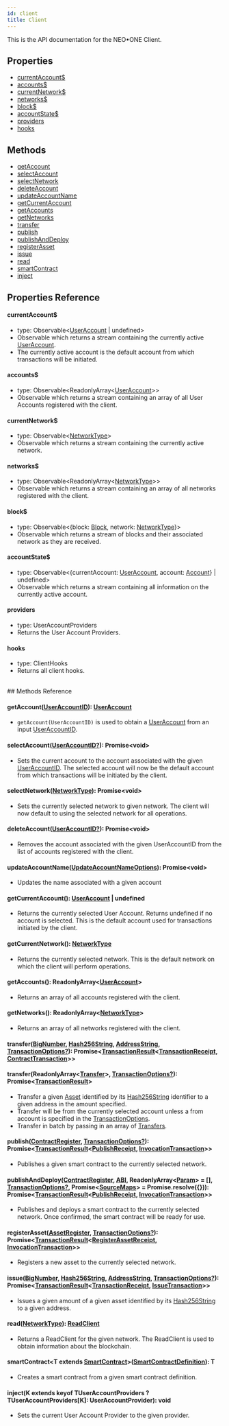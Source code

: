```yaml
---
id: client
title: Client
---
```

This is the API documentation for the NEO•ONE Client.

## Properties
  - [currentAccount$](#currentAccount)
  - [accounts$](#accounts)
  - [currentNetwork$](#currentNetwork)
  - [networks$](#networks)
  - [block$](#block)
  - [accountState$](#accountState)
  - [providers](#providers)
  - [hooks](#hooks)
## Methods
  - [getAccount](#getAccount)
  - [selectAccount](#selectAccount)
  - [selectNetwork](#selectNetwork)
  - [deleteAccount](#deleteAccount)
  - [updateAccountName](#updateAccountName)
  - [getCurrentAccount](#getCurrentAccount)
  - [getAccounts](#getAccounts)
  - [getNetworks](#getNetworks)
  - [transfer](#transfer)
  - [publish](#publish)
  - [publishAndDeploy](#publishAndDeploy)
  - [registerAsset](#registerAsset)
  - [issue](#issue)
  - [read](#read)
  - [smartContract](#smartContract)
  - [inject](#inject)

## Properties Reference

#### currentAccount$
- type: Observable<[UserAccount](/docs/en/client-types.html#UserAccount) | undefined>
- Observable which returns a stream containing the currently active [UserAccount](/docs/en/client-types.html#UserAccount).
- The currently active account is the default account from which transactions will be initiated.

#### accounts$
- type: Observable<ReadonlyArray<[UserAccount](#UserAccount)>>
- Observable which returns a stream containing an array of all User Accounts registered with the client.


#### currentNetwork$
- type: Observable<[NetworkType](/docs/en/client-types.html#NetworkType)>
- Observable which returns a stream containing the currently active network.


#### networks$
- type: Observable<ReadonlyArray<[NetworkType](/docs/en/client-types.html#NetworkType)>>
- Observable which returns a stream containing an array of all networks registered with the client.


#### block$
- type: Observable<{block: [Block](/docs/en/client-types.html#), network: [NetworkType](/docs/en/client-types.html#NetworkType)}>
- Observable which returns a stream of blocks and their associated network as they are received.


#### accountState$
- type: Observable<{currentAccount: [UserAccount](/docs/en/client-types.html#UserAccount), account: [Account](/docs/en/client-types.html#Account)} | undefined>
- Observable which returns a stream containing all information on the currently active account.

#### providers
- type: UserAccountProviders
- Returns the User Account Providers.

#### hooks
- type: ClientHooks
- Returns all client hooks.

<br>
## Methods Reference

<a id="getAccount"></a>
#### getAccount([UserAccountID](/docs/en/client-types.html#UserAccountID)): [UserAccount](/docs/en/client-types.html#UserAccount)
  - `getAccount(UserAccountID)` is used to obtain a [UserAccount](/docs/en/client-types.html#UserAccount) from an input [UserAccountID](/docs/en/client-types.html#UserAccountID).

<a id="selectAccount"></a>
#### selectAccount([UserAccountID?](/docs/en/client-types.html#UserAccountID)): Promise\<void\>
  - Sets the current account to the account associated with the given [UserAccountID](/docs/en/client-types.html#UserAccountID).
The selected account will now be the default account from which transactions will be initiated by the client.

<a id="selectNetwork"></a>
#### selectNetwork([NetworkType](/docs/en/client-types.html#NetworkType)): Promise\<void\>
  - Sets the currently selected network to given network.  The client will now default to using the selected network for all operations.

<a id="deleteAccount"></a>
#### deleteAccount([UserAccountID?](/docs/en/client-types.html#UserAccountID)): Promise\<void\>
  - Removes the account associated with the given UserAccountID from the list of accounts registered with the client.

<a id="updateAccountName"></a>
#### updateAccountName([UpdateAccountNameOptions](/docs/en/client-types.html#UpdateAccountNameOptions)): Promise\<void\>
  - Updates the name associated with a given account

<a id="getCurrentAccount"></a>
#### getCurrentAccount(): [UserAccount](/docs/en/client-types.html#UserAccount) | undefined
  - Returns the currently selected User Account. Returns undefined if no account is selected.  This is the default account used for transactions initiated by the client.

<a id="getCurrentNetwork"></a>
#### getCurrentNetwork(): [NetworkType](/docs/en/client-types.html#NetworkType)
  - Returns the currently selected network. This is the default network on which the client will perform operations.

<a id="getAccounts"></a>
#### getAccounts(): ReadonlyArray<[UserAccount](/docs/en/client-types.html#UserAccount)>
  - Returns an array of all accounts registered with the client.

<a id="getNetworks"></a>
#### getNetworks(): ReadonlyArray<[NetworkType](/docs/en/client-types.html#NetworkType)>
  - Returns an array of all networks registered with the client.

<a id="transfer"></a>
#### transfer([BigNumber](https://github.com/MikeMcl/bignumber.js/), [Hash256String](/docs/en/client-types.html#Hash256String), [AddressString](/docs/en/client-types.html#AddressString), [TransactionOptions?](/docs/en/client-types.html#TransactionOptions)): Promise<[TransactionResult](/docs/en/client-types.html#TransactionResult)<[TransactionReceipt](/docs/en/client-types.html#TransactionReceipt), [ContractTransaction](/docs/en/client-types.html#ContractTransaction)>>

#### transfer(ReadonlyArray<[Transfer](/docs/en/client-types.html#Transfer)>, [TransactionOptions?](/docs/en/client-types.html#TransactionOptions)): Promise<[TransactionResult](/docs/en/client-types.html#TransactionResult)>
  - Transfer a given [Asset](/docs/en/client-types.html#Asset) identified by its [Hash256String](/docs/en/client-types.html#Hash256String) identifier to a given address in the amount specified.
  - Transfer will be from the currently selected account unless a from account is specified in the [TransactionOptions](/docs/en/client-types.html#TransactionOptions).
  - Transfer in batch by passing in an array of [Transfers](/docs/en/client-types.html#Transfer).

<a id="publish"></a>
#### publish([ContractRegister](/docs/en/client-types.html#ContractRegister), [TransactionOptions?](/docs/en/client-types.html#TransactionOptions)): Promise<[TransactionResult](/docs/en/client-types.html#TransactionResult)<[PublishReceipt](/docs/en/client-types.html#PublishReceipt), [InvocationTransaction](/docs/en/client-types.html#InvocationTransaction)>>
  - Publishes a given smart contract to the currently selected network.

<a id="publishAndDeploy"></a>
#### publishAndDeploy([ContractRegister](/docs/en/client-types.html#ContractRegister), [ABI](/docs/en/client-types.html#ABI), ReadonlyArray<[Param](/docs/en/client-types.html#Param)> = [], [TransactionOptions?](/docs/en/client-types.html#TransactionOptions), Promise<[SourceMaps](/docs/en/client-types.html#SourceMaps)> = Promise.resolve({})): Promise<[TransactionResult](/docs/en/client-types.html#TransactionResult)<[PublishReceipt](/docs/en/client-types.html#PublishReceipt), [InvocationTransaction](/docs/en/client-types.html#InvocationTransaction)>>
  - Publishes and deploys a smart contract to the currently selected network. Once confirmed, the smart contract will be ready for use.

<a id="registerAsset"></a>
#### registerAsset([AssetRegister](/docs/en/client-types.html#AssetRegister), [TransactionOptions?](/docs/en/client-types.html#TransactionOptions)): Promise<[TransactionResult](/docs/en/client-types.html#TransactionResult)<[RegisterAssetReceipt](/docs/en/client-types.html#RegisterAssetReceipt), [InvocationTransaction](/docs/en/client-types.html#InvocationTransaction)>>
  - Registers a new asset to the currently selected network.

<a id="issue"></a>
#### issue([BigNumber]([BigNumber](https://github.com/MikeMcl/bignumber.js/)), [Hash256String](/docs/en/client-types.html#Hash256String), [AddressString](/docs/en/client-types.html#AddressString), [TransactionOptions?](/docs/en/client-types.html#TransactionOptions)): Promise<[TransactionResult](/docs/en/client-types.html#TransactionResult)<[TransactionReceipt](/docs/en/client-types.html#TransactionReceipt), [IssueTransaction](/docs/en/client-types.html#IssueTransaction)>>
  - Issues a given amount of a given asset identified by its [Hash256String](/docs/en/client-types.html#Hash256String) to a given address.

<a id="read"></a>
#### read([NetworkType](/docs/en/client-types.html#NetworkType)): [ReadClient]()
  - Returns a ReadClient for the given network.  The ReadClient is used to obtain information about the blockchain.

<a id="smartContract"></a>
#### smartContract\<T extends [SmartContract]()\>([SmartContractDefinition]()): T
  - Creates a smart contract from a given smart contract definition.

<a id="inject"></a>
#### inject<K>(K extends keyof TUserAccountProviders ? TUserAccountProviders[K]: UserAccountProvider): void
  - Sets the current User Account Provider to the given provider.

